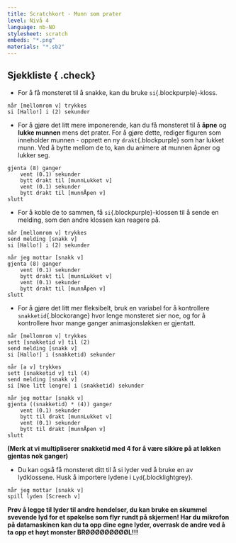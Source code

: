 ```yaml
---
title: Scratchkort - Munn som prater
level: Nivå 4
language: nb-NO
stylesheet: scratch
embeds: "*.png"
materials: "*.sb2"
---
```


## Sjekkliste { .check}

+ For å få monsteret til å snakke, kan du bruke `si`{.blockpurple}-kloss.

```blocks
når [mellomrom v] trykkes
si [Hallo!] i (2) sekunder
```
+ For å gjøre det litt mere imponerende, kan du få monsteret til å **åpne** og **lukke munnen** mens det prater. For å
 gjøre dette, rediger figuren som inneholder munnen  - opprett en ny  `drakt`{.blockpurple} som har lukket munn. Ved å
  bytte mellom de to, kan du animere at munnen åpner og lukker seg.

```blocks
gjenta (8) ganger
	vent (0.1) sekunder 
	bytt drakt til [munnLukket v]
	vent (0.1) sekunder 
	bytt drakt til [munnÅpen v]
slutt
```
+ For å koble de to sammen, få `si`{.blockpurple}-klossen til å sende en melding, som den andre klossen kan reagere på.

```blocks
når [mellomrom v] trykkes
send melding [snakk v]
si [Hallo!] i (2) sekunder

når jeg mottar [snakk v]
gjenta (8) ganger
	vent (0.1) sekunder
	bytt drakt til [munnLukket v]
	vent (0.1) sekunder
	bytt drakt til [munnÅpen v]
slutt
```

+ For å gjøre det litt mer fleksibelt, bruk en variabel for å kontrollere `snakketid`{.blockorange} hvor lenge monsteret
 sier noe, og for å kontrollere hvor mange ganger animasjonsløkken er gjentatt.

```blocks
når [mellomrom v] trykkes
sett [snakketid v] til (2)
send melding [snakk v]
si [Hallo!] i (snakketid) sekunder

når [a v] trykkes
sett [snakketid v] til (4)
send melding [snakk v]
si [Noe litt lengre] i (snakketid) sekunder

når jeg mottar [snakk v]
gjenta ((snakketid) * (4)) ganger
	vent (0.1) sekunder 
	bytt til drakt [munnLukket v]
	vent (0.1) sekunder
	bytt til drakt [munnÅpen v]
slutt
```
**(Merk at vi multipliserer snakketid med 4 for å være sikkre på at løkken gjentas nok ganger)**

+ Du kan også få monsteret ditt til å si lyder ved å bruke en av lydklossene. Husk å importere lydene i `Lyd`{.blocklightgrey}.

```blocks
når jeg mottar [snakk v]
spill lyden [Screech v]
```
**Prøv å legge til lyder til andre hendelser, du kan bruke en skummel svevende lyd for et spøkelse som flyr rundt på
 skjermen! Har du mikrofon på datamaskinen kan du ta opp dine egne lyder, overrask de andre ved å ta opp et høyt
 monster BRØØØØØØØØØL!!!**
